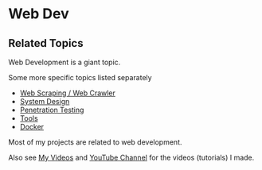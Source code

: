 # Web Dev

## Related Topics

Web Development is a giant topic.

Some more specific topics listed separately

- [Web Scraping / Web Crawler](../LearnWebScraping/)
- [System Design](../LearnSystemDesign/)
- [Penetration Testing](../LearnPenetrationTesting/)
- [Tools](../LearnWeb/)
- [Docker](../LearnDocker/)

Most of my projects are related to web development. 

<!-- See [My Projects](/projects) for more information.  -->

Also see [My Videos](/videos) and [YouTube Channel](https://www.youtube.com/channel/UC1gJeFbvRcQXDC_C8nKetdA) for the videos (tutorials) I made.